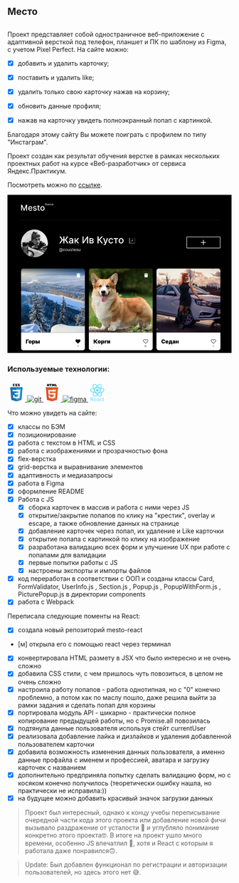 ## Место <h2>

Проект представляет собой одностраничное веб-приложение с адаптивной версткой под телефон, планшет и ПК по шаблону из Figma, с учетом Pixel Perfect. На сайте можно: 
- [x] добавить и удалить карточку;
- [x] поставить и удалить like;
- [x] удалить только свою карточку нажав на корзину;
- [x] обновить данные профиля;
- [x] нажав на карточку увидеть полноэкранный попап с картинкой.


 Благодаря этому сайту Вы можете поиграть с профилем по типу "Инстаграм". 

Проект создан как результат обучения верстке в рамках нескольких проектных работ на курсе «Веб-разработчик» от сервиса Яндекс.Практикум. 

Посмотреть можно по <a href="https://burlake.github.io/mesto-react/" target="_blank">ссылке</a>.

 <img src="/src/images/Screenshot 2024-03-22 at 21.08.44.png" alt="пример оформления сайта" href="https://burlake.github.io/mesto-react/">

### Используемые технологии:<h3>

<p align="left"> <a href="https://www.w3schools.com/css/" target="_blank" rel="noreferrer"> <img src="https://raw.githubusercontent.com/devicons/devicon/master/icons/css3/css3-original-wordmark.svg" alt="css3" width="40" height="40"/> </a> <a href="https://git-scm.com/" target="_blank" rel="noreferrer"> <img src="https://www.vectorlogo.zone/logos/git-scm/git-scm-icon.svg" alt="git" width="40" height="40"/> </a> <a href="https://www.w3.org/html/" target="_blank" rel="noreferrer"> <img src="https://raw.githubusercontent.com/devicons/devicon/master/icons/html5/html5-original-wordmark.svg" alt="html5" width="40" height="40"/> </a> <a href="https://www.figma.com/" target="_blank" rel="noreferrer"> <img src="https://www.vectorlogo.zone/logos/figma/figma-icon.svg" alt="figma" width="40" height="40"/> </a> <a href="https://reactjs.org/"><img src="https://raw.githubusercontent.com/devicons/devicon/master/icons/react/react-original-wordmark.svg" height="40px" width="40px" /></a>
</p>

Что можно увидеть на сайте: 
- [x] классы по БЭМ
- [x] позиционирование
- [x] работа с текстом в HTML и CSS
- [x] работа с  изображениями и прозрачностью фона
- [x] flex-верстка
- [x] grid-верстка и выравнивание элементов
- [x] адаптивность и медиазапросы
- [x] работа в Figma
- [x] оформление README
- [X] Работа с JS
    - [x] сборка карточек в массив и работа с ними через JS
    - [x] открытие/закрытие попапов  по клику на "крестик", overlay и escape, а также обновление данных на странице
    - [x] добавление карточек через попап, их удаление и Like карточки
    - [x] открытие попапа с картинкой по клику на изображение
    - [x] разработана валидацию всех форм и улучшение UX при работе с попапами для валидации
    - [x] первые попытки работы с JS
    - [x] настроены экспорты и импорты файлов
- [X] код переработан в соответствии с ООП и созданы классы Card, FormValidator, UserInfo.js , Section.js , Popup.js , PopupWithForm.js , PicturePopup.js в директории components
- [X] работа с Webpack

Переписала следующие поменты на React:
- [X] создала новый репозиторий mesto-react
- [м] открыла его с помощью react через терминал
- [X] конвертировала HTML размету в JSX что было интересно и не очень сложно
- [X] добавила CSS стили, с чем пришлось чуть повозиться, в целом не очень сложно
- [X] настроила работу попапов - работа однотипная, но с "0" конечно проблемно, а потом как по маслу пошло, даже решила выйти за рамки задания и сделать попап для корзины
- [X] портировала модуль API - шикарно - практически полное копирование предыдущей работы, но с  Promise.all повозилась
- [X] подтянула данные пользователя используя стейт currentUser 
- [X] реализовала добавление лайка и дизлайков и удаления добавленной пользователем карточки 
- [X] добавила возможность изменения данных пользователя, а именно данные профайла с именем и профессией, аватара и загрузку карточек с названием
- [X] дополнительно предприняла попытку сделать валидацию форм, но с косяком конечно получилось (теоретически ошибку нашла, но практически не исправила:))
- [X] на будущее можно добавить красивый значок загрузки данных

> Проект был интересный, однако к концу учебы переписывание очередной части кода этого проекта или добавление новой фичи вызывало раздражение от усталости 🫠 и углубляло понимание конкретно этого проекта🤓. В итоге на проект ушло много времени, особенно JS впечатлил 🙈, хотя и React с которым я работала даже понравился🙃.

> Update: Был добавлен функционал по регистрации и авторизации пользователей, но здесь этого нет 😅.

</p>